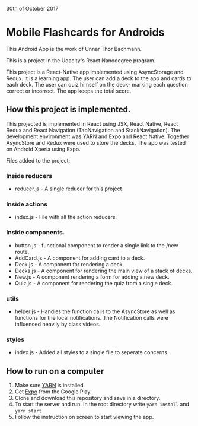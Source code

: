 30th of October 2017

# Mobile Flashcards for Androids

This Android App is the work of Unnar Thor Bachmann.

This is a project in the Udacity's React Nanodegree program.

This project is a React-Native app implemented using AsyncStorage and Redux. It is a learning app. The user can add a deck to the app and cards to each deck. The user can quiz himself on the deck- marking each question correct or incorrect. The app keeps the total score.

## How this project is implemented.

This projected is implemented in React using JSX, React Native, React Redux and React Navigation (TabNavigation and StackNavigation). The development environment was YARN and Expo and React Native. Together AsyncStore and Redux were used to store the decks. The app was tested on Android Xperia using Expo.


Files added to the project:

### Inside reducers

* reducer.js - A single reducer for this project

### Inside actions 

* index.js - File with all the action reducers.

### Inside components.
* button.js - functional component to render a single link to the /new route.
* AddCard.js - A component for adding card to a deck.
* Deck.js - A component for rendering a deck.
* Decks.js - A component for rendering the main view of a stack of decks.
* New.js - A component rendering a form for adding a new deck.
* Quiz.js - A component for rendering the quiz from a single deck.

### utils
* helper.js - Handles the function calls to the AsyncStore as well as functions for the local notifications. The Notification calls were influenced heavily by class videos.

### styles
* index.js - Added all styles to a single file to seperate concerns.


## How to run on a computer

1. Make sure [YARN](https://yarnpkg.com/lang/en/docs/install/) is installed.
2. Get [Expo](https://play.google.com/store/apps/details?id=host.exp.exponent) from the Google Play.
2. Clone and download this repository and save in a directory.
3. To start the server and run: In the root directory write `yarn install` and `yarn start`
4. Follow the instruction on screen to start viewing the app.




